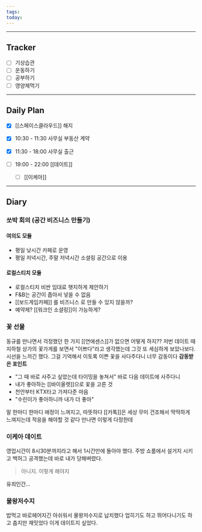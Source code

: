 ```yaml
---
tags: 
today:
---
```

---
## Tracker

- [ ] 기상습관
- [ ] 운동하기
- [ ] 공부하기
- [ ] 영양제먹기

---
## Daily Plan


- [x] [[스페이스클라우드]] 해지

- [x] 10:30 - 11:30 사무실 부동산 계약
- [x] 11:30 - 18:00 사무실 출근
- [ ] 19:00 - 22:00 [[데이트]]
	- [ ] [[이케아]]


---
## Diary

### 쏘박 회의 (공간 비즈니스 만들기)

#### 여의도 모듈
 - 평일 낮시간 카페로 운영
- 평일 저녁시간, 주말 저녁시간 소셜링 공간으로 이용

#### 로컬스티치 모듈
- 로컬스티치 비싼 임대료 햇지하게 제안하기
- F&B는 공간이 좁아서 넣을 수 없음
- [[보드게임카페]] 를 비즈니스 로 만들 수 있지 않을까?
- 예약제? [[워크인 소셜링]]이 가능하게?



### 꽃 선물
동규를 만나면서 걱정했던 한 가지
[[연애센스]]가 없으면 어떻게 하지??
저번 데이트 때 지하철 상가의 꽃가게를 보면서 "이쁘다"라고 생각했는데 
그것 또 세심하게 보았나보다. 시선을 느끼긴 했다.
그걸 기억해서 이토록 이쁜 꽃을 사다주다니 너무 감동이다
**감동받은 포인트**
- "그 때 바로 사주고 싶었는데 타이밍을 놓쳐서" 바로 다음 데이트에 사주다니
- 내가 좋아하는 [[바이올렛]]으로 꽃을 고른 것
- 천안부터 KTX타고 가져다준 마음
- "수린이가 좋아하니까 내가 더 좋아" 

말 한마디 한마디 애정이 느껴지고, 따뜻하다
[[카톡]]은 세상 무미 건조해서 딱딱하게 느껴지는데 적응을 해야할 것 같다
만나면 이렇게 다정한데

### 이케아 데이트
영업시간이 8시30분까지라고 해서 1시간만에 돌아야 했다.
주방 쇼룸에서 설거지 시키고 백허그 공격했는데
바로 내가 당해벼렸다. 

>아니지. 이렇게 해야지

유죄인간...

### 물왕저수지
밥먹고 바로헤어지긴 아쉬워서 물왕저수지로 납치했다
업히기도 하고 뛰어다니기도 하고 춥지만 재밋었다
이게 데이트지 싶었다.
